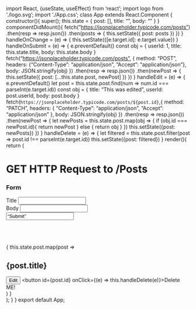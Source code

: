 import React, {useState, useEffect} from ‘react’;
import logo from ‘./logo.svg’;
import ‘./App.css’;
class App extends React.Component {
  constructor(){
    super();
    this.state = {
      post: [],
      title: “”,
      body: “”
    }
  }
  componentDidMount(){
    fetch(“https://jsonplaceholder.typicode.com/posts”)
    .then(resp => resp.json())
    .then(posts => {
      this.setState({
        post: posts
      })
    })
  }
  handleOnChange = (e) => {
    this.setState({[e.target.id]: e.target.value})
  }
  handleOnSubmit = (e) => {
    e.preventDefault()
    const obj = {
      userId: 1,
      title: this.state.title,
      body: this.state.body
    }
    fetch(“https://jsonplaceholder.typicode.com/posts”, {
      method: “POST”,
      headers: {“Content-Type”: “application/json”, “Accept”: “application/json”},
      body: JSON.stringify(obj)
    })
    .then(resp => resp.json())
    .then(newPost => {
      this.setState({ post: [...this.state.post, newPost] })
    })
  }
  handleEdit = (e) => {
    e.preventDefault()
    let post = this.state.post.find(num => num.id === parseInt(e.target.id))
    const obj = {
      title: “This was edited”,
      userId: post.userId,
      body: post.body
    }
    fetch(`https://jsonplaceholder.typicode.com/posts/${post.id}`,{
      method: “PATCH”,
      headers: {
        “Content-Type”: “application/json”,
        “Accept”: “application/json”
      },
      body: JSON.stringify(obj)
    })
    .then(resp => resp.json())
    .then(newPost => {
      let newPosts = this.state.post.map(obj => {
        if (obj.id === newPost.id){
          return newPost
        } else {
          return obj
        }
      })
      this.setState({post: newPosts})
    })
  }
  handleDelete = (e) => {
      let filtered = this.state.post.filter(post => post.id !== parseInt(e.target.id))
      this.setState({post: filtered})
  }
  render(){
    return (
      <div className=“App”>
        <h1>GET HTTP Request to /Posts</h1>
        <h3>Form</h3>
        <form onSubmit={this.handleOnSubmit}>
          <label>Title</label>
          <input id=“title” type=“text” onChange={this.handleOnChange} />
          <br />
          <label>Body</label>
          <input id=“body” type=“text” onChange={this.handleOnChange} />
          <br />
          <input type=“submit” value=“Submit”></input>
        </form>
        <br /><br /><br />
        {
          this.state.post.map(post => <div> <h2>{post.title}</h2> <button id={post.id} onClick={this.handleEdit}>Edit</button> <button id={post.id} onClick={(e) => this.handleDelete(e)}>Delete ME!</button></div>)
        }
      </div>
    );
  }
}
export default App;